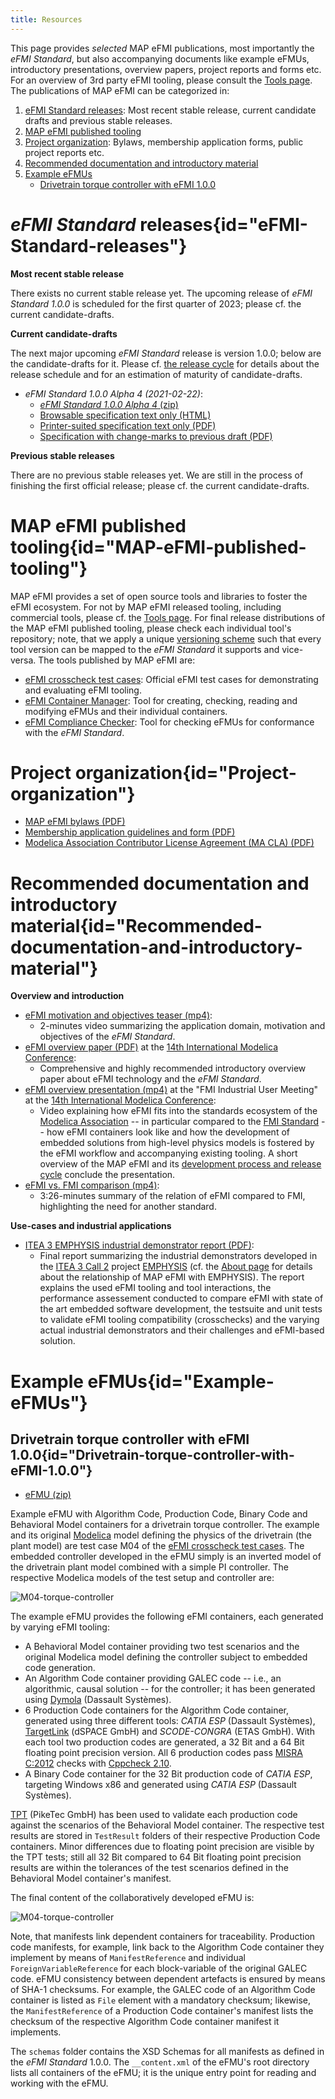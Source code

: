 ```yaml
---
title: Resources
---
```


[//]: # "# Project resources: Forms, documentation, use-cases and example eFMUs"

This page provides _selected_ MAP eFMI publications, most importantly the _eFMI Standard_, but also accompanying documents like example eFMUs, introductory presentations, overview papers, project reports and forms etc. For an overview of 3rd party eFMI tooling, please consult the [Tools page](/tools/). The publications of MAP eFMI can be categorized in:
 1. [eFMI Standard releases](#eFMI-Standard-releases): Most recent stable release, current candidate drafts and previous stable releases.
 2. [MAP eFMI published tooling](#MAP-eFMI-published-tooling)
 3. [Project organization](#Project-organization): Bylaws, membership application forms, public project reports etc.
 4. [Recommended documentation and introductory material](#Recommended-documentation-and-introductory-material)
 5. [Example eFMUs](#Example-eFMUs)
    - [Drivetrain torque controller with eFMI 1.0.0](#Drivetrain-torque-controller-with-eFMI-1.0.0)
 
# _eFMI Standard_ releases{id="eFMI-Standard-releases"}

**Most recent stable release**

There exists no current stable release yet. The upcoming release of _eFMI Standard 1.0.0_ is scheduled for the first quarter of 2023; please cf. the current candidate-drafts.

**Current candidate-drafts**

The next major upcoming _eFMI Standard_ release is version 1.0.0; below are the candidate-drafts for it. Please cf. [the release cycle](/standard/#Release-cycle-and-versioning) for details about the release schedule and for an estimation of maturity of candidate-drafts.

 - _eFMI Standard 1.0.0 Alpha 4 (2021-02-22)_:
   - [_eFMI Standard 1.0.0 Alpha 4_ (zip)](/media/resources/eFMI-Standard-1.0.0-Alpha-4.zip)
   - [Browsable specification text only (HTML)](/media/resources/eFMI-Standard-1.0.0-Alpha-4-specification-text.html)
   - [Printer-suited specification text only (PDF)](/media/resources/eFMI-Standard-1.0.0-Alpha-4-specification-text.pdf)
   - [Specification with change-marks to previous draft (PDF)](/media/resources/eFMI-Standard-1.0.0-Alpha-4-specification-text-changemarks.pdf)

**Previous stable releases**

There are no previous stable releases yet. We are still in the process of finishing the first official release; please cf. the current candidate-drafts.

# MAP eFMI published tooling{id="MAP-eFMI-published-tooling"}

MAP eFMI provides a set of open source tools and libraries to foster the eFMI ecosystem. For not by MAP eFMI released tooling, including commercial tools, please cf. the [Tools page](/tools/). For final release distributions of the MAP eFMI published tooling, please check each individual tool's repository; note, that we apply a unique [versioning scheme](/standard/#Versioning-scheme) such that every tool version can be mapped to the _eFMI Standard_ it supports and vice-versa. The tools published by MAP eFMI are:

 - [eFMI crosscheck test cases](https://github.com/modelica/efmi-testcases/releases): Official eFMI test cases for demonstrating and evaluating eFMI tooling. 
 - [eFMI Container Manager](https://github.com/modelica/efmi-containermanager/releases): Tool for creating, checking, reading and modifying eFMUs and their individual containers.
 - [eFMI Compliance Checker](https://github.com/modelica/efmi-compliancechecker/releases): Tool for checking eFMUs for conformance with the _eFMI Standard_. 

# Project organization{id="Project-organization"}

 - [MAP eFMI bylaws (PDF)](/media/resources/MAP-eFMI-bylaws.pdf)
 - [Membership application guidelines and form (PDF)](/media/resources/MAP-eFMI-application.pdf)
 - [Modelica Association Contributor License Agreement (MA CLA) (PDF)](/media/resources/Modelica-Association-CLA.pdf)

# Recommended documentation and introductory material{id="Recommended-documentation-and-introductory-material"}

**Overview and introduction**

 - [eFMI motivation and objectives teaser (mp4)](/media/resources/eFMI-Explained-in-2-Minutes.mp4):
   - 2-minutes video summarizing the application domain, motivation and objectives of the _eFMI Standard_. 
 - [eFMI overview paper (PDF)](/media/resources/Modelica-Conference-2021-paper.pdf) at the [14th International Modelica Conference](https://2021.international.conference.modelica.org/):
   - Comprehensive and highly recommended introductory overview paper about eFMI technology and the _eFMI Standard_.
 - [eFMI overview presentation (mp4)](/media/resources/Modelica-Conference-2021-MAP-eFMI.mp4) at the "FMI Industrial User Meeting" at the [14th International Modelica Conference](https://2021.international.conference.modelica.org/):
   - Video explaining how eFMI fits into the standards ecosystem of the [Modelica Association](https://modelica.org/) -- in particular compared to the [FMI Standard](https://fmi-standard.org) -- how eFMI containers look like and how the development of embedded solutions from high-level physics models is fostered by the eFMI workflow and accompanying existing tooling. A short overview of the MAP eFMI and its [development process and release cycle](/standard/) conclude the presentation.
 - [eFMI vs. FMI comparison (mp4)](/media/resources/eFMI-vs-FMI.mp4):
   - 3:26-minutes summary of the relation of eFMI compared to FMI, highlighting the need for another standard. 
 
**Use-cases and industrial applications**

 - [ITEA 3 EMPHYSIS industrial demonstrator report (PDF)](/media/resources/emphysis-public-demonstrator-summary.pdf):
   - Final report summarizing the industrial demonstrators developed in the [ITEA 3 Call 2](https://itea4.org/) project [EMPHYSIS](https://itea4.org/project/emphysis.html) (cf. the [About page](/about/#Project-history) for details about the relationship of MAP eFMI with EMPHYSIS). The report explains the used eFMI tooling and tool interactions, the performance assessement conducted to compare eFMI with state of the art embedded software development, the testsuite and unit tests to validate eFMI tooling compatibility (crosschecks) and the varying actual industrial demonstrators and their challenges and eFMI-based solution. 

# Example eFMUs{id="Example-eFMUs"}

## Drivetrain torque controller with eFMI 1.0.0{id="Drivetrain-torque-controller-with-eFMI-1.0.0"}

 - [eFMU (zip)](/media/resources/M04-example-eFMU-for-eFMI-1-0-0.zip)

Example eFMU with Algorithm Code, Production Code, Binary Code and Behavioral Model containers for a drivetrain torque controller. The example and its original [Modelica](https://modelica.org/modelicalanguage.html) model defining the physics of the drivetrain (the plant model) are test case M04 of the [eFMI crosscheck test cases](https://github.com/modelica/efmi-testcases). The embedded controller developed in the eFMU simply is an inverted model of the drivetrain plant model combined with a simple PI controller. The respective Modelica models of the test setup and controller are:

![M04-torque-controller](/media/resources/M04-example-scenario.png)

The example eFMU provides the following eFMI containers, each generated by varying eFMI tooling:

 - A Behavioral Model container providing two test scenarios and the original Modelica model defining the controller subject to embedded code generation.
 - An Algorithm Code container providing GALEC code -- i.e., an algorithmic, causal solution -- for the controller; it has been generated using [Dymola](https://www.3ds.com/products-services/catia/products/dymola/) (Dassault Systèmes).
 - 6 Production Code containers for the Algorithm Code container, generated using three different tools: _CATIA ESP_ (Dassault Systèmes), [TargetLink](https://www.dspace.com/en/pub/home/products/sw/pcgs/targetlink.cfm#180_25805) (dSPACE GmbH) and _SCODE-CONGRA_ (ETAS GmbH). With each tool two production codes are generated, a 32 Bit and a 64 Bit floating point precision version. All 6 production codes pass [MISRA C:2012](https://www.misra.org.uk/) checks with [Cppcheck 2.10](https://cppcheck.sourceforge.io/).
 - A Binary Code container for the 32 Bit production code of _CATIA ESP_, targeting Windows x86 and generated using _CATIA ESP_ (Dassault Systèmes).

[TPT](https://piketec.com/tpt/) (PikeTec GmbH) has been used to validate each production code against the scenarios of the Behavioral Model container. The respective test results are stored in `TestResult` folders of their respective Production Code containers. Minor differences due to floating point precision are visible by the TPT tests; still all 32 Bit compared to 64 Bit floating point precision results are within the tolerances of the test scenarios defined in the Behavioral Model container's manifest.

The final content of the collaboratively developed eFMU is:

![M04-torque-controller](/media/resources/M04-example-eFMU-content.png)

Note, that manifests link dependent containers for traceability. Production code manifests, for example, link back to the Algorithm Code container they implement by means of `ManifestReference` and individual `ForeignVariableReference` for each block-variable of the original GALEC code. eFMU consistency between dependent artefacts is ensured by means of SHA-1 checksums. For example, the GALEC code of an Algorithm Code container is listed as `File` element with a mandatory checksum; likewise, the `ManifestReference` of a Production Code container's manifest lists the checksum of the respective Algorithm Code container manifest it implements.

The `schemas` folder contains the XSD Schemas for all manifests as defined in the _eFMI Standard_ 1.0.0. The `__content.xml` of the eFMU's root directory lists all containers of the eFMU; it is the unique entry point for reading and working with the eFMU. 
